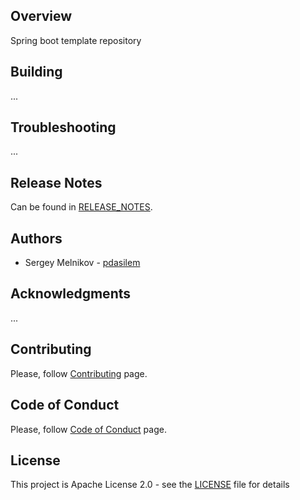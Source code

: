 ## Overview
Spring boot template repository

## Building
...

## Troubleshooting
...

## Release Notes
Can be found in [RELEASE_NOTES](RELEASE_NOTES.md).

## Authors
* Sergey Melnikov - [pdasilem](https://github.com/pdasilem)

## Acknowledgments
...

## Contributing
Please, follow [Contributing](CONTRIBUTING.md) page.

## Code of Conduct
Please, follow [Code of Conduct](CODE_OF_CONDUCT.md) page.

## License
This project is Apache License 2.0 - see the [LICENSE](LICENSE) file for details
